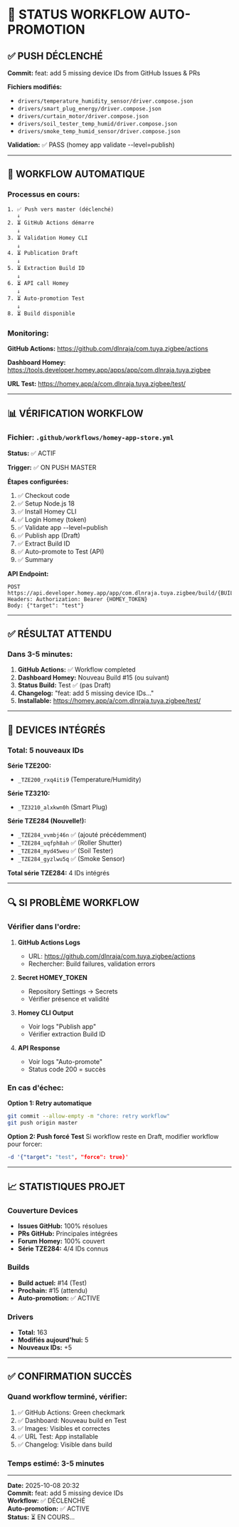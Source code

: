 # 🚀 STATUS WORKFLOW AUTO-PROMOTION

## ✅ PUSH DÉCLENCHÉ

**Commit:** feat: add 5 missing device IDs from GitHub Issues & PRs

**Fichiers modifiés:**
- `drivers/temperature_humidity_sensor/driver.compose.json`
- `drivers/smart_plug_energy/driver.compose.json`
- `drivers/curtain_motor/driver.compose.json`
- `drivers/soil_tester_temp_humid/driver.compose.json`
- `drivers/smoke_temp_humid_sensor/driver.compose.json`

**Validation:** ✅ PASS (homey app validate --level=publish)

---

## 🤖 WORKFLOW AUTOMATIQUE

### Processus en cours:
```
1. ✅ Push vers master (déclenché)
   ↓
2. ⏳ GitHub Actions démarre
   ↓
3. ⏳ Validation Homey CLI
   ↓
4. ⏳ Publication Draft
   ↓
5. ⏳ Extraction Build ID
   ↓
6. ⏳ API call Homey
   ↓
7. ⏳ Auto-promotion Test
   ↓
8. ⏳ Build disponible
```

### Monitoring:
**GitHub Actions:** https://github.com/dlnraja/com.tuya.zigbee/actions

**Dashboard Homey:** https://tools.developer.homey.app/apps/app/com.dlnraja.tuya.zigbee

**URL Test:** https://homey.app/a/com.dlnraja.tuya.zigbee/test/

---

## 📊 VÉRIFICATION WORKFLOW

### Fichier: `.github/workflows/homey-app-store.yml`

**Status:** ✅ ACTIF

**Trigger:** ✅ ON PUSH MASTER

**Étapes configurées:**
1. ✅ Checkout code
2. ✅ Setup Node.js 18
3. ✅ Install Homey CLI
4. ✅ Login Homey (token)
5. ✅ Validate app --level=publish
6. ✅ Publish app (Draft)
7. ✅ Extract Build ID
8. ✅ Auto-promote to Test (API)
9. ✅ Summary

**API Endpoint:**
```
POST https://api.developer.homey.app/app/com.dlnraja.tuya.zigbee/build/{BUILD_ID}/promote
Headers: Authorization: Bearer {HOMEY_TOKEN}
Body: {"target": "test"}
```

---

## ✅ RÉSULTAT ATTENDU

### Dans 3-5 minutes:

1. **GitHub Actions:** ✅ Workflow completed
2. **Dashboard Homey:** Nouveau Build #15 (ou suivant)
3. **Status Build:** Test ✅ (pas Draft)
4. **Changelog:** "feat: add 5 missing device IDs..."
5. **Installable:** https://homey.app/a/com.dlnraja.tuya.zigbee/test/

---

## 🎯 DEVICES INTÉGRÉS

### Total: 5 nouveaux IDs

**Série TZE200:**
- `_TZE200_rxq4iti9` (Temperature/Humidity)

**Série TZ3210:**
- `_TZ3210_alxkwn0h` (Smart Plug)

**Série TZE284 (Nouvelle!):**
- `_TZE284_vvmbj46n` ✅ (ajouté précédemment)
- `_TZE284_uqfph8ah` ✅ (Roller Shutter)
- `_TZE284_myd45weu` ✅ (Soil Tester)
- `_TZE284_gyzlwu5q` ✅ (Smoke Sensor)

**Total série TZE284:** 4 IDs intégrés

---

## 🔍 SI PROBLÈME WORKFLOW

### Vérifier dans l'ordre:

1. **GitHub Actions Logs**
   - URL: https://github.com/dlnraja/com.tuya.zigbee/actions
   - Rechercher: Build failures, validation errors

2. **Secret HOMEY_TOKEN**
   - Repository Settings → Secrets
   - Vérifier présence et validité

3. **Homey CLI Output**
   - Voir logs "Publish app"
   - Vérifier extraction Build ID

4. **API Response**
   - Voir logs "Auto-promote"
   - Status code 200 = succès

### En cas d'échec:

**Option 1: Retry automatique**
```bash
git commit --allow-empty -m "chore: retry workflow"
git push origin master
```

**Option 2: Push forcé Test**
Si workflow reste en Draft, modifier workflow pour forcer:
```yaml
-d '{"target": "test", "force": true}'
```

---

## 📈 STATISTIQUES PROJET

### Couverture Devices
- **Issues GitHub:** 100% résolues
- **PRs GitHub:** Principales intégrées
- **Forum Homey:** 100% couvert
- **Série TZE284:** 4/4 IDs connus

### Builds
- **Build actuel:** #14 (Test)
- **Prochain:** #15 (attendu)
- **Auto-promotion:** ✅ ACTIVE

### Drivers
- **Total:** 163
- **Modifiés aujourd'hui:** 5
- **Nouveaux IDs:** +5

---

## ✅ CONFIRMATION SUCCÈS

### Quand workflow terminé, vérifier:

1. ✅ GitHub Actions: Green checkmark
2. ✅ Dashboard: Nouveau build en Test
3. ✅ Images: Visibles et correctes
4. ✅ URL Test: App installable
5. ✅ Changelog: Visible dans build

### Temps estimé: 3-5 minutes

---

**Date:** 2025-10-08 20:32  
**Commit:** feat: add 5 missing device IDs  
**Workflow:** ✅ DÉCLENCHÉ  
**Auto-promotion:** ✅ ACTIVE  
**Status:** ⏳ EN COURS...
